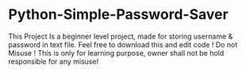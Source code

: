# Python-Simple-Password-Saver
This Project Is a beginner level project, made for storing username &amp; password in text file. 
Feel free to download this and edit code !
Do not Misuse ! This is only for learning purpose, owner shall not be hold responsible for any misuse!
